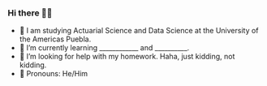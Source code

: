 ### Hi there 👋😁

- 🥳 I am studying Actuarial Science and Data Science at the University of the Americas Puebla.
- 🌱 I’m currently learning ____________ and __________.
- 😬 I’m looking for help with my homework. Haha, just kidding, not kidding.
- 🐧 Pronouns: He/Him
